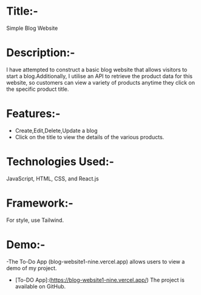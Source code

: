 # Title:-
Simple Blog Website
# Description:-
I have attempted to construct a basic blog website that allows visitors to start a blog.Additionally, I utilise an API to retrieve the product data for this website, so customers can view a variety of products anytime they click on the specific product title.
# Features:-
- Create,Edit,Delete,Update a blog
- Click on the title to view the details of the various products.
# Technologies Used:-
JavaScript, HTML, CSS, and React.js
# Framework:-
For style, use Tailwind.
# Demo:-
-The To-Do App (blog-website1-nine.vercel.app) allows users to view a demo of my project.
- [To-DO App]:(https://blog-website1-nine.vercel.app/) The project is available on GitHub.



